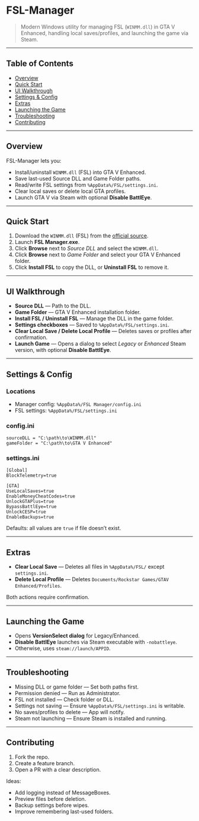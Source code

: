 # FSL-Manager

> Modern Windows utility for managing FSL (`WINMM.dll`) in GTA V Enhanced, handling local saves/profiles, and launching the game via Steam.

---

## Table of Contents

- [Overview](#overview)  
- [Quick Start](#quick-start)  
- [UI Walkthrough](#ui-walkthrough)  
- [Settings & Config](#settings--config)  
- [Extras](#extras)  
- [Launching the Game](#launching-the-game)  
- [Troubleshooting](#troubleshooting)  
- [Contributing](#contributing)  

---

## Overview

FSL-Manager lets you:

- Install/uninstall `WINMM.dll` (FSL) into GTA V Enhanced.  
- Save last-used Source DLL and Game Folder paths.  
- Read/write FSL settings from `%AppData%/FSL/settings.ini`.  
- Clear local saves or delete local GTA profiles.  
- Launch GTA V via Steam with optional **Disable BattlEye**.  

---

## Quick Start

1. Download the `WINMM.dll` (FSL) from the [official source](https://www.unknowncheats.me/forum/grand-theft-auto-v/616977-fsl-local-gtao-saves.html).  
2. Launch **FSL Manager.exe**.  
3. Click **Browse** next to *Source DLL* and select the `WINMM.dll`.  
4. Click **Browse** next to *Game Folder* and select your GTA V Enhanced folder.  
5. Click **Install FSL** to copy the DLL, or **Uninstall FSL** to remove it.  

---

## UI Walkthrough

- **Source DLL** — Path to the DLL.  
- **Game Folder** — GTA V Enhanced installation folder.  
- **Install FSL / Uninstall FSL** — Manage the DLL in the game folder.  
- **Settings checkboxes** — Saved to `%AppData%/FSL/settings.ini`.  
- **Clear Local Save / Delete Local Profile** — Deletes saves or profiles after confirmation.  
- **Launch Game** — Opens a dialog to select *Legacy* or *Enhanced* Steam version, with optional **Disable BattlEye**.  

---

## Settings & Config

### Locations

- Manager config: `%AppData%/FSL Manager/config.ini`  
- FSL settings: `%AppData%/FSL/settings.ini`  

### config.ini

```
sourceDLL = "C:\path\to\WINMM.dll"
gameFolder = "C:\path\to\GTA V Enhanced"
```

### settings.ini

```
[Global]
BlockTelemetry=true

[GTA]
UseLocalSaves=true
EnableMoneyCheatCodes=true
UnlockGTAPlus=true
BypassBattlEye=true
UnlockCESP=true
EnableBackups=true
```

Defaults: all values are `true` if file doesn’t exist.

---

## Extras

- **Clear Local Save** — Deletes all files in `%AppData%/FSL/` except `settings.ini`.  
- **Delete Local Profile** — Deletes `Documents/Rockstar Games/GTAV Enhanced/Profiles`.  

Both actions require confirmation.

---

## Launching the Game

- Opens **VersionSelect dialog** for Legacy/Enhanced.  
- **Disable BattlEye** launches via Steam executable with `-nobattleye`.  
- Otherwise, uses `steam://launch/APPID`.

---

## Troubleshooting

- Missing DLL or game folder — Set both paths first.  
- Permission denied — Run as Administrator.  
- FSL not installed — Check folder or DLL.  
- Settings not saving — Ensure `%AppData%/FSL/settings.ini` is writable.  
- No saves/profiles to delete — App will notify.  
- Steam not launching — Ensure Steam is installed and running.  

---

## Contributing

1. Fork the repo.  
2. Create a feature branch.  
3. Open a PR with a clear description.  

Ideas:

- Add logging instead of MessageBoxes.  
- Preview files before deletion.  
- Backup settings before wipes.  
- Improve remembering last-used folders.
